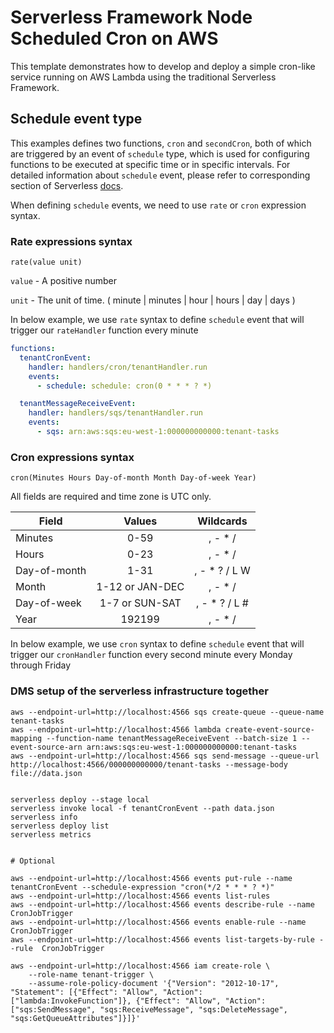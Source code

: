 # Serverless Framework Node Scheduled Cron on AWS

This template demonstrates how to develop and deploy a simple cron-like service running on AWS Lambda using the traditional Serverless Framework.

## Schedule event type

This examples defines two functions, `cron` and `secondCron`, both of which are triggered by an event of `schedule` type, which is used for configuring functions to be executed at specific time or in specific intervals. For detailed information about `schedule` event, please refer to corresponding section of Serverless [docs](https://serverless.com/framework/docs/providers/aws/events/schedule/).

When defining `schedule` events, we need to use `rate` or `cron` expression syntax.

### Rate expressions syntax

```pseudo
rate(value unit)
```

`value` - A positive number

`unit` - The unit of time. ( minute | minutes | hour | hours | day | days )

In below example, we use `rate` syntax to define `schedule` event that will trigger our `rateHandler` function every minute

```yml
functions:
  tenantCronEvent:
    handler: handlers/cron/tenantHandler.run
    events:
      - schedule: schedule: cron(0 * * * ? *)

  tenantMessageReceiveEvent:
    handler: handlers/sqs/tenantHandler.run
    events:
      - sqs: arn:aws:sqs:eu-west-1:000000000000:tenant-tasks
```

### Cron expressions syntax

```pseudo
cron(Minutes Hours Day-of-month Month Day-of-week Year)
```

All fields are required and time zone is UTC only.

| Field         | Values         | Wildcards     |
| ------------- |:--------------:|:-------------:|
| Minutes       | 0-59           | , - * /       |
| Hours         | 0-23           | , - * /       |
| Day-of-month  | 1-31           | , - * ? / L W |
| Month         | 1-12 or JAN-DEC| , - * /       |
| Day-of-week   | 1-7 or SUN-SAT | , - * ? / L # |
| Year          | 192199      | , - * /       |

In below example, we use `cron` syntax to define `schedule` event that will trigger our `cronHandler` function every second minute every Monday through Friday

### DMS setup of the serverless infrastructure together
```
aws --endpoint-url=http://localhost:4566 sqs create-queue --queue-name tenant-tasks
aws --endpoint-url=http://localhost:4566 lambda create-event-source-mapping --function-name tenantMessageReceiveEvent --batch-size 1 --event-source-arn arn:aws:sqs:eu-west-1:000000000000:tenant-tasks 
aws --endpoint-url=http://localhost:4566 sqs send-message --queue-url http://localhost:4566/000000000000/tenant-tasks --message-body file://data.json


serverless deploy --stage local
serverless invoke local -f tenantCronEvent --path data.json
serverless info
serverless deploy list
serverless metrics


# Optional

aws --endpoint-url=http://localhost:4566 events put-rule --name tenantCronEvent --schedule-expression "cron(*/2 * * * ? *)"
aws --endpoint-url=http://localhost:4566 events list-rules
aws --endpoint-url=http://localhost:4566 events describe-rule --name CronJobTrigger
aws --endpoint-url=http://localhost:4566 events enable-rule --name CronJobTrigger
aws --endpoint-url=http://localhost:4566 events list-targets-by-rule --rule  CronJobTrigger

aws --endpoint-url=http://localhost:4566 iam create-role \
    --role-name tenant-trigger \
    --assume-role-policy-document '{"Version": "2012-10-17", "Statement": [{"Effect": "Allow", "Action": ["lambda:InvokeFunction"]}, {"Effect": "Allow", "Action": ["sqs:SendMessage", "sqs:ReceiveMessage", "sqs:DeleteMessage", "sqs:GetQueueAttributes"]}]}'
```
